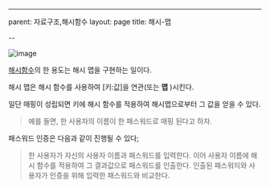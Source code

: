 ---

parent: 자료구조,해시함수
layout: page
title: 해시-맵

--

![image](https://user-images.githubusercontent.com/116250393/211205143-cb6593b0-831e-48ae-b706-4e9f9ed4b9b6.png)


[해시함수](해시함수.html)의 한 용도는 해시 맵을 구현하는 일이다.

해시 맵은 해시 함수를 사용하여 [키:값]을 연관(또는 **맵** )시킨다.

일단 매핑이 성립되면 키에 해시 함수를 적용하여 해시맵으로부터 그 값을 얻을 수 있다.

> 예를 들면, 한 사용자의 이름이 한 패스워드로 매핑 된다고 하자.

패스워드 인증은 다음과 같이 진행될 수 있다;

> 한 사용자가 자신의 사용자 이름과 패스워드를 입력한다.
> 이어  사용자 이름에 해시 함수를 적용하여 그 결과값으로 패스워드를 인출한다.
> 인출된 패스워듸와 사용자가 인증을 위해 입력한 패스워드와 비교한다.
>